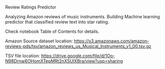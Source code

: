 Review Ratings Predictor

Analyzing Amazon reviews of music instruments. 
Building Machine learning predictor that classified review text into star rating.

Check notebook Table of Contents for details. 

Amazon Source dataset location:
https://s3.amazonaws.com/amazon-reviews-pds/tsv/amazon_reviews_us_Musical_Instruments_v1_00.tsv.gz

TSV file location:
https://drive.google.com/file/d/1Oo-N98Drnw6OHomXTepMRt2nXSUlXBra/view?usp=sharing
